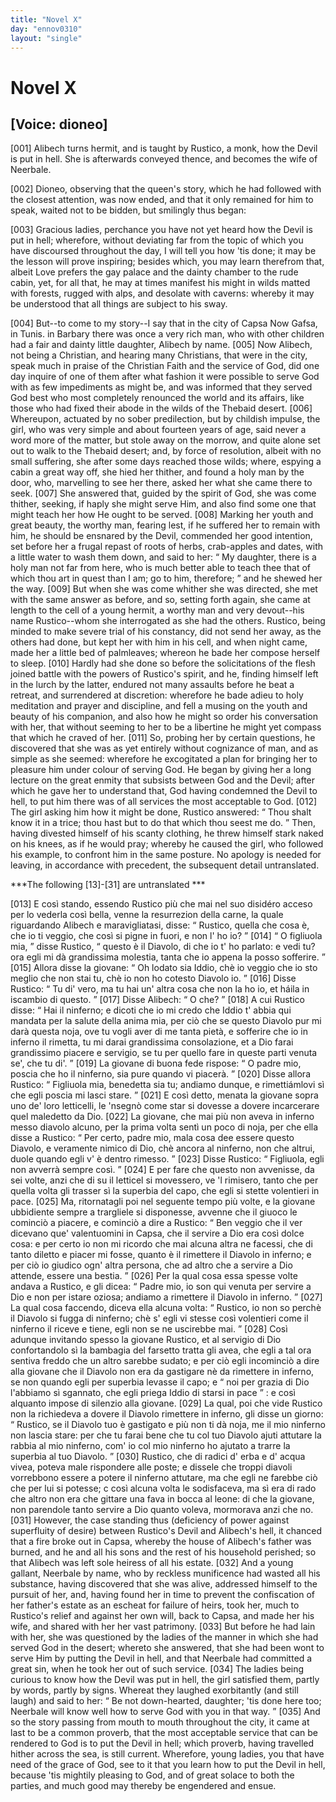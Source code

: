 ```yaml
---
title: "Novel X"
day: "ennov0310"
layout: "single"
---
```

<div id="nov0310" type="novella" who="dioneo">
 <h1>
  Novel X
 </h1>
 <p>
  <h2>
   [Voice: dioneo]
  </h2>
 </p>
 <argument>
  <p>
   <a name="p03100001">
    [001]
   </a>
   Alibech turns hermit, and is taught by Rustico, a monk,
	how the Devil is put in hell. She is afterwards conveyed
	thence, and becomes the wife of Neerbale.
  </p>
 </argument>
 <div3 type="commentary" who="author">
  <p>
   <a name="p03100002">
    [002]
   </a>
   Dioneo,
   observing that the queen's story, which he had followed
	with the closest attention, was now ended, and that it only remained
	for him to speak, waited not to be bidden, but smilingly thus
	began:
  </p>
 </div3>
 <div3 type="commentary" who="dioneo">
  <p>
   <a name="p03100003">
    [003]
   </a>
   Gracious ladies, perchance you have not yet heard how the
	Devil is put in hell; wherefore, without deviating far from the
	topic of which you have discoursed throughout the day, I will tell
	you how 'tis done; it may be the lesson will prove inspiring; besides
	which, you may learn therefrom that, albeit Love prefers the gay
	palace and the dainty chamber to the rude cabin, yet, for all that,
	he may at times manifest his might in wilds matted with forests,
	rugged with alps, and desolate with caverns: whereby it may be
	understood that all things are subject to his sway.
  </p>
 </div3>
 <p>
  <a name="p03100004">
   [004]
  </a>
  But--to come to
 my story--I say that in the city of Capsa
  <note>
   Now Gafsa, in Tunis.
  </note>
  in Barbary there was once
 a very rich man, who with other children had a fair and dainty little
 daughter, Alibech by name.
  <a name="p03100005">
   [005]
  </a>
  Now Alibech, not being a Christian,
 and hearing many Christians, that were in the city, speak much in
 praise of the Christian Faith and the service of God, did one day
 inquire of one of them after what fashion it were possible to serve
 God with as few impediments as might be, and was informed that
 they served God best who most completely renounced the world and
 its affairs, like those who had fixed their abode in the wilds of the
 Thebaid desert.
  <a name="p03100006">
   [006]
  </a>
  Whereupon, actuated by no sober predilection, but
  by childish impulse, the girl, who was very simple and about fourteen
 years of age, said never a word more of the matter, but stole away
 on the morrow, and quite alone set out to walk to the Thebaid
 desert; and, by force of resolution, albeit with no small suffering, she
 after some days reached those wilds; where, espying a cabin a great
 way off, she hied her thither, and found a holy man by the door,
 who, marvelling to see her there, asked her what she came there to
 seek.
  <a name="p03100007">
   [007]
  </a>
  She answered that, guided by the spirit of God, she was come
 thither, seeking, if haply she might serve Him, and also find some one
 that might teach her how He ought to be served.
  <a name="p03100008">
   [008]
  </a>
  Marking her
 youth and great beauty, the worthy man, fearing lest, if he suffered
 her to remain with him, he should be ensnared by the Devil, commended
 her good intention, set before her a frugal repast of roots of
 herbs, crab-apples and dates, with a little water to wash them down,
 and said to her:
  <q direct="unspecified">
   My daughter, there is a holy man not far from
 here, who is much better able to teach thee that of which thou art in
 quest than I am; go to him, therefore;
  </q>
  and he shewed her the
 way.
  <a name="p03100009">
   [009]
  </a>
  But when she was come whither she was directed, she met
 with the same answer as before, and so, setting forth again, she came
 at length to the cell of a young hermit, a worthy man and very
 devout--his name Rustico--whom she interrogated as she had the
 others. Rustico, being minded to make severe trial of his constancy,
 did not send her away, as the others had done, but kept her with
 him in his cell, and when night came, made her a little bed of palmleaves;
 whereon he bade her compose herself to sleep.
  <a name="p03100010">
   [010]
  </a>
  Hardly had
 she done so before the solicitations of the flesh joined battle with the
 powers of Rustico's spirit, and he, finding himself left in the lurch
 by the latter, endured not many assaults before he beat a retreat, and
 surrendered at discretion: wherefore he bade adieu to holy meditation
 and prayer and discipline, and fell a musing on the youth and beauty
 of his companion, and also how he might so order his conversation
 with her, that without seeming to her to be a libertine he might yet
 compass that which he craved of her.
  <a name="p03100011">
   [011]
  </a>
  So, probing her by certain
 questions, he discovered that she was as yet entirely without cognizance
 of man, and as simple as she seemed: wherefore he excogitated
 a plan for bringing her to pleasure him under colour of serving God.
 He began by giving her a long lecture on the great enmity that
 subsists between God and the Devil; after which he gave her to
  understand that, God having condemned the Devil to hell, to put
 him there was of all services the most acceptable to God.
  <a name="p03100012">
   [012]
  </a>
  The girl
 asking him how it might be done, Rustico answered:
  <q direct="unspecified">
   Thou
 shalt know it in a trice; thou hast but to do that which thou seest me
 do.
  </q>
  Then, having divested himself of his scanty clothing, he threw
 himself stark naked on his knees, as if he would pray; whereby he
 caused the girl, who followed his example, to confront him in the
 same posture.
  <note>
   No apology is needed for leaving, in accordance
 with precedent, the
 subsequent detail untranslated.
  </note>
 </p>
 <p>
  ***The following [13]-[31] are untranslated ***
 </p>
 <p>
  <a name="p03100013">
   [013]
  </a>
  E cos&igrave; stando, essendo Rustico pi&ugrave; che mai nel suo
 disid&eacute;ro acceso per lo vederla cos&igrave; bella, venne la
 resurrezion della
 carne, la quale riguardando Alibech e maravigliatasi, disse:
  <q direct="unspecified">
   Rustico, quella che cosa &egrave;, che io ti veggio, che cos&igrave; si
 pigne in
 fuori, e non l' ho io?
  </q>
  <a name="p03100014">
   [014]
  </a>
  <q direct="unspecified">
   O figliuola mia,
  </q>
  disse Rustico,
  <q direct="unspecified">
   questo
 &egrave;
 il Diavolo, di che io t' ho parlato: e vedi tu? ora egli mi d&agrave;
 grandissima
 molestia, tanta che io appena la posso sofferire.
  </q>
  <a name="p03100015">
   [015]
  </a>
  Allora disse la
 giovane:
  <q direct="unspecified">
   Oh lodato sia Iddio, ch&egrave; io veggio che io sto meglio
 che non stai tu, ch&egrave; io non ho cotesto Diavolo io.
  </q>
  <a name="p03100016">
   [016]
  </a>
  Disse Rustico:
  <q direct="unspecified">
   Tu di' vero, ma tu hai un' altra cosa che non la ho io, et
 h&aacute;ila in iscambio di questo.
  </q>
  <a name="p03100017">
   [017]
  </a>
  Disse Alibech:
  <q direct="unspecified">
   O che?
  </q>
  <a name="p03100018">
   [018]
  </a>
  A cui
 Rustico disse:
  <q direct="unspecified">
   Hai il ninferno; e dicoti che io mi credo che
 Iddio t' abbia qui mandata per la salute della anima mia, per ci&ograve;
 che se questo Diavolo pur mi dar&agrave; questa noja, ove tu vogli aver di
 me tanta piet&agrave;, e sofferire che io in inferno il rimetta, tu mi darai
 grandissima consolazione, et a Dio farai grandissimo piacere e
 servigio, se tu per quello fare in queste parti venuta se', che tu di'.
  </q>
  <a name="p03100019">
   [019]
  </a>
  La giovane di buona fede rispose:
  <q direct="unspecified">
   O padre mio, poscia che ho
 il ninferno, sia pure quando vi piacer&agrave;.
  </q>
  <a name="p03100020">
   [020]
  </a>
  Disse allora Rustico:
  <q direct="unspecified">
   Figliuola mia, benedetta sia tu; andiamo dunque, e rimetti&aacute;mlovi
 s&igrave; che egli poscia mi lasci stare.
  </q>
  <a name="p03100021">
   [021]
  </a>
  E cos&igrave; detto, menata la
 giovane sopra uno de' loro letticelli, le 'nsegn&ograve; come star si dovesse a
 dovere
 incarcerare quel maledetto da Dio.
  <a name="p03100022">
   [022]
  </a>
  La giovane, che mai pi&ugrave; non
 aveva in inferno messo diavolo alcuno, per la prima volta sent&igrave; un
 poco di noja, per che ella disse a Rustico:
  <q direct="unspecified">
   Per certo, padre mio,
 mala cosa dee essere questo Diavolo, e veramente nimico di Dio, ch&egrave;
 ancora al ninferno, non che altrui, duole quando egli v' &egrave; dentro
 rimesso.
  </q>
  <a name="p03100023">
   [023]
  </a>
  Disse Rustico:
  <q direct="unspecified">
   Figliuola, egli non avverr&agrave; sempre
 cos&igrave;.
  </q>
  <a name="p03100024">
   [024]
  </a>
  E per fare che questo non avvenisse, da sei volte, anzi che di su il
 letticel si movessero, ve 'l rimisero, tanto che per quella volta gli
 trasser s&igrave; la superbia del capo, che egli si stette volentieri in
 pace.
  <a name="p03100025">
   [025]
  </a>
  Ma, ritornatagli poi nel seguente tempo pi&ugrave; volte, e la giovane
 ubbidiente
 sempre a trargliele si disponesse, avvenne che il giuoco le cominci&ograve;
 a piacere, e cominci&ograve; a dire a Rustico:
  <q direct="unspecified">
   Ben veggio che il ver
 dicevano que' valentuomini in Capsa, che il servire a Dio era cos&igrave;
 dolce cosa: e per certo io non mi ricordo che mai alcuna altra ne
 facessi, che di tanto diletto e piacer mi fosse, quanto &egrave; il
 rimettere il
 Diavolo in inferno; e per ci&ograve; io giudico ogn' altra persona, che ad
 altro che a servire a Dio attende, essere una bestia.
  </q>
  <a name="p03100026">
   [026]
  </a>
  Per la qual
 cosa essa spesse volte andava a Rustico, e gli dicea:
  <q direct="unspecified">
   Padre mio,
 io son qui venuta per servire a Dio e non per istare oziosa; andiamo
 a rimettere il Diavolo in inferno.
  </q>
  <a name="p03100027">
   [027]
  </a>
  La qual cosa faccendo, diceva
 ella alcuna volta:
  <q direct="unspecified">
   Rustico, io non so perch&egrave; il Diavolo si fugga
 di
 ninferno; ch&egrave; s' egli vi stesse cos&igrave; volentieri come il
 ninferno il
 riceve e tiene, egli non se ne uscirebbe mai.
  </q>
  <a name="p03100028">
   [028]
  </a>
  Cos&igrave; adunque
 invitando
 spesso la giovane Rustico, et al servigio di Dio confortandolo s&igrave; la
 bambagia del farsetto tratta gli avea, che egli a tal ora sentiva freddo
 che un altro sarebbe sudato; e per ci&ograve; egli incominci&ograve; a dire
 alla
 giovane che il Diavolo non era da gastigare n&egrave; da rimettere in
 inferno,
 se non quando egli per superbia levasse il capo; e
  <q direct="unspecified">
   noi per grazia di
 Dio l'abbiamo s&igrave; sgannato, che egli priega Iddio di starsi in
 pace
  </q>
  : e
 cos&igrave; alquanto impose di silenzio alla giovane.
  <a name="p03100029">
   [029]
  </a>
  La qual, poi che vide
 Rustico non la richiedeva a dovere il Diavolo rimettere in inferno,
 gli disse un giorno:
  <q direct="unspecified">
   Rustico, se il Diavolo tuo &egrave; gastigato e
 pi&ugrave; non ti d&agrave; noja, me il mio ninferno non lascia stare: per
 che
 tu farai bene che tu col tuo Diavolo ajuti attutare la rabbia al
 mio ninferno, com' io col mio ninferno ho ajutato a trarre la
 superbia al tuo Diavolo.
  </q>
  <a name="p03100030">
   [030]
  </a>
  Rustico, che di radici d' erba e d' acqua
 vivea, poteva male rispondere alle poste; e dissele che troppi diavoli
 vorrebbono essere a potere il ninferno attutare, ma che egli ne
 farebbe ci&ograve; che per lui si potesse; c cos&igrave; alcuna volta le
 sodisfaceva,
 ma s&igrave; era di rado che altro non era che gittare una fava in bocca al
 leone: di che la giovane, non parendole tanto servire a Dio quanto
 voleva, mormorava anzi che no.
  <a name="p03100031">
   [031]
  </a>
  However, the case standing thus
 (deficiency of power against superfluity of desire) between Rustico's
 Devil and Alibech's hell, it chanced that a fire broke out in Capsa,
  whereby the house of Alibech's father was burned, and he and all
 his sons and the rest of his household perished; so that Alibech was
 left sole heiress of all his estate.
  <a name="p03100032">
   [032]
  </a>
  And a young gallant, Neerbale by
 name, who by reckless munificence had wasted all his substance,
 having discovered that she was alive, addressed himself to the pursuit
 of her, and, having found her in time to prevent the confiscation of
 her father's estate as an escheat for failure of heirs, took her, much to
 Rustico's relief and against her own will, back to Capsa, and made
 her his wife, and shared with her her vast patrimony.
  <a name="p03100033">
   [033]
  </a>
  But before
 he had lain with her, she was questioned by the ladies of the manner
 in which she had served God in the desert; whereto she answered,
 that she had been wont to serve Him by putting the Devil in hell,
 and that Neerbale had committed a great sin, when he took her out
 of such service.
  <a name="p03100034">
   [034]
  </a>
  The ladies being curious to know how the Devil
 was put in hell, the girl satisfied them, partly by words, partly by
 signs. Whereat they laughed exorbitantly (and still laugh) and said
 to her:
  <q direct="unspecified">
   Be not down-hearted, daughter; 'tis done here too;
 Neerbale will know well how to serve God with you in that way.
  </q>
  <a name="p03100035">
   [035]
  </a>
  And so the story passing from mouth to mouth throughout the city,
 it came at last to be a common proverb, that the most acceptable
 service that can be rendered to God is to put the Devil in hell;
 which proverb, having travelled hither across the sea, is still current.
 Wherefore, young ladies, you that have need of the grace of God,
 see to it that you learn how to put the Devil in hell, because 'tis
 mightily pleasing to God, and of great solace to both the parties,
 and much good may thereby be engendered and ensue.
 </p>
</div>